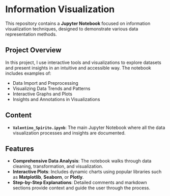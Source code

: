 # Information Visualization

This repository contains a **Jupyter Notebook** focused on information visualization techniques, designed to demonstrate various data representation methods.

## Project Overview

In this project, I use interactive tools and visualizations to explore datasets and present insights in an intuitive and accessible way. The notebook includes examples of:

- Data Import and Preprocessing
- Visualizing Data Trends and Patterns
- Interactive Graphs and Plots
- Insights and Annotations in Visualizations

## Content

- **`Valentino_Spirito.ipynb`**: The main Jupyter Notebook where all the data visualization processes and insights are documented.

## Features

- **Comprehensive Data Analysis**: The notebook walks through data cleaning, transformation, and visualization.
- **Interactive Plots**: Includes dynamic charts using popular libraries such as **Matplotlib**, **Seaborn**, or **Plotly**.
- **Step-by-Step Explanations**: Detailed comments and markdown sections provide context and guide the user through the process.
